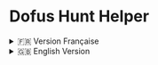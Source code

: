 # Dofus Hunt Helper

<details>
<summary>🇫🇷 Version Française</summary>

## Description
Dofus Hunt Helper est une application Windows en C# qui automatise les déplacements dans le jeu Dofus lors des chasses au trésor. L'application permet de simplifier l'étape où vous sélectionnez un indice sur un site tel que [DofusDB](https://dofusdb.fr/fr/tools/treasure-hunt) : elle déplace automatiquement la souris vers le chat du jeu, copie la commande `/travel` et appuie deux fois sur la touche Entrée pour exécuter la commande dans le jeu.

Bien que DofusDB soit un exemple courant, l'application fonctionne avec tout site ou outil qui fournit une commande `/travel`.

---

## Fonctionnalités
- Connexion à un Arduino via le port série (optionnel)
- Capture des coordonnées de clic souris
- Automatisation de la saisie des commandes `/travel`
- Gestion multi-écrans
- Fonctionnement sans Arduino en utilisant uniquement des interactions clavier/souris

---

## Prérequis
- Visual Studio
- .NET 8
- [Arduino](https://www.arduino.cc/) compatible (exemple utilisé : Arduino Uno R4 WiFi) si vous souhaitez utiliser la version avec Arduino

---

## Installation
1. Clonez le dépôt :
   ```bash
   git clone https://github.com/sato-isolated/DofusHuntHelper.git
   ```
2. Ouvrez le projet dans Visual Studio.
3. Compilez et exécutez.

---

## Utilisation
1. **Avec Arduino** : Connectez l'Arduino et cliquez sur "Start".
2. **Sans Arduino** : Lancez simplement l'application et utilisez les fonctionnalités avec le clavier et la souris.
3. Capturez les coordonnées avec "Capture".
4. Copiez une commande `/travel` dans le presse-papier depuis un site ou outil de chasse au trésor.
5. L'application déplacera automatiquement la souris vers le chat de Dofus, collera la commande, et effectuera deux pressions sur Entrée pour valider la commande.

---

## Contribution
Les contributions sont les bienvenues. Vous pouvez ouvrir une issue pour signaler un bug ou soumettre une pull request pour proposer des modifications.

---

## Licence
Ce projet est sous licence MIT. Vous pouvez l'utiliser, le modifier et le redistribuer selon les termes de la licence.

---

## Roadmap
- 📚 **Tentative d'automatisation via OCR** : Expérimentation pour extraire les indices de chasse directement depuis l'écran.
- 🛠️ **Utilisation sans Arduino** (terminé) : Ajout d'une option pour fonctionner sans connexion Arduino, en utilisant uniquement des interactions clavier/souris.
- 💻 **Amélioration de l'interface graphique** : Créer une interface plus intuitive et conviviale.
- 🔌 **Gestion automatique du port série** : Détecter et configurer automatiquement le port série utilisé par l'Arduino.
</details>

<details>
<summary>🇬🇧 English Version</summary>

## Description
Dofus Hunt Helper is a Windows application written in C# that automates movements in the game Dofus during treasure hunts. The application simplifies the process of selecting a clue on a site like [DofusDB](https://dofusdb.fr/en/tools/treasure-hunt) by automatically moving the mouse to the game's chat, pasting the `/travel` command, and pressing Enter twice to execute the command in the game.

Although DofusDB is a common example, the application works with any site or tool that provides a `/travel` command.

---

## Features
- Arduino connection via serial port (optional)
- Mouse click coordinate capture
- Automation of `/travel` command input
- Multi-screen support
- Works without Arduino using keyboard/mouse interactions only

---

## Prerequisites
- Visual Studio
- .NET 8
- Compatible [Arduino](https://www.arduino.cc/) (example used: Arduino Uno R4 WiFi) if using the Arduino version

---

## Installation
1. Clone the repository:
   ```bash
   git clone https://github.com/sato-isolated/DofusHuntHelper.git
   ```
2. Open the project in Visual Studio.
3. Build and run the application.

---

## Usage
1. **With Arduino**: Connect the Arduino and click "Start".
2. **Without Arduino**: Simply launch the application and use the features with the keyboard and mouse.
3. Capture the coordinates with "Capture".
4. Copy a `/travel` command to the clipboard from any treasure hunt site or tool.
5. The application will automatically move the mouse to the Dofus chat, paste the command, and press Enter twice to execute it.

---

## Contribution
Contributions are welcome. Feel free to open an issue to report a bug or submit a pull request to suggest changes.

---

## License
This project is licensed under the MIT License. You are free to use, modify, and distribute it under the terms of the license.

---

## Roadmap
- 📚 **Attempt at OCR-based automation** : Experiment to extract treasure hunt clues directly from the screen.
- 🛠️ **Usage without Arduino** (completed) : Added an option to operate without an Arduino connection, using only keyboard/mouse interactions.
- 💻 **Improving the graphical interface** : Create a more intuitive and user-friendly interface.
- 🔌 **Automatic serial port management** : Detect and automatically configure the serial port used by the Arduino.
</details>
